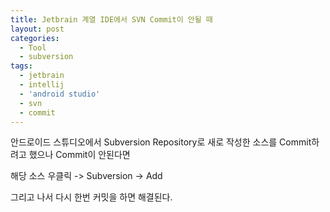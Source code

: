 ```yaml
---
title: Jetbrain 계열 IDE에서 SVN Commit이 안될 때
layout: post
categories:
  - Tool
  - subversion
tags:
  - jetbrain
  - intellij
  - 'android studio'
  - svn
  - commit
---
```


안드로이드 스튜디오에서 Subversion Repository로 새로 작성한 소스를 Commit하려고 했으나 Commit이 안된다면

해당 소스 우클릭 -> Subversion -> Add

그리고 나서 다시 한번 커밋을 하면 해결된다.